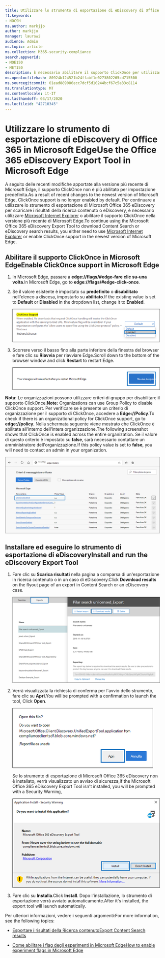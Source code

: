 ```yaml
---
title: Utilizzare lo strumento di esportazione di eDiscovery di Office 365 in Microsoft Edge
f1.keywords:
- NOCSH
ms.author: markjjo
author: markjjo
manager: laurawi
audience: Admin
ms.topic: article
ms.collection: M365-security-compliance
search.appverid:
- MOE150
- MET150
description: È necessario abilitare il supporto ClickOnce per utilizzare la versione più recente di Microsoft Edge per scaricare i risultati della ricerca dalla ricerca di contenuto e eDiscovery nel centro sicurezza e conformità.
ms.openlocfilehash: 80924b124521b24ffabf1e0273802265cd715500
ms.sourcegitcommit: 01ead889086ecc7dcf5d10244bcf67c5a33c8114
ms.translationtype: MT
ms.contentlocale: it-IT
ms.lasthandoff: 03/17/2020
ms.locfileid: "42710345"
---
```

# <a name="use-the-office-365-ediscovery-export-tool-in-microsoft-edge"></a><span data-ttu-id="808f7-103">Utilizzare lo strumento di esportazione di eDiscovery di Office 365 in Microsoft Edge</span><span class="sxs-lookup"><span data-stu-id="808f7-103">Use the Office 365 eDiscovery Export Tool in Microsoft Edge</span></span>

<span data-ttu-id="808f7-104">A seguito delle recenti modifiche apportate alla versione più recente di Microsoft Edge, il supporto ClickOnce non è più abilitato per impostazione predefinita.</span><span class="sxs-lookup"><span data-stu-id="808f7-104">As a result of recent changes to the newest version of Microsoft Edge, ClickOnce support is no longer enabled by default.</span></span> <span data-ttu-id="808f7-105">Per continuare a utilizzare lo strumento di esportazione di Microsoft Office 365 eDiscovery per scaricare i risultati della ricerca contenuto o eDiscovery, è necessario utilizzare [Microsoft Internet Explorer](https://support.microsoft.com/help/17621/internet-explorer-downloads) o abilitare il supporto ClickOnce nella versione più recente di Microsoft Edge.</span><span class="sxs-lookup"><span data-stu-id="808f7-105">To continue using the Microsoft Office 365 eDiscovery Export Tool to download Content Search or eDiscovery search results, you either need to use [Microsoft Internet Explorer](https://support.microsoft.com/help/17621/internet-explorer-downloads) or enable ClickOnce support in the newest version of Microsoft Edge.</span></span>

## <a name="enable-clickonce-support-in-microsoft-edge"></a><span data-ttu-id="808f7-106">Abilitare il supporto ClickOnce in Microsoft Edge</span><span class="sxs-lookup"><span data-stu-id="808f7-106">Enable ClickOnce support in Microsoft Edge</span></span>

1. <span data-ttu-id="808f7-107">In Microsoft Edge, passare a **edge://flags/#edge-fare clic su-una volta**.</span><span class="sxs-lookup"><span data-stu-id="808f7-107">In Microsoft Edge, go to **edge://flags/#edge-click-once**.</span></span>

2. <span data-ttu-id="808f7-108">Se il valore esistente è impostato su **predefinito** o **disabilitato** nell'elenco a discesa, impostarlo su **abilitato**.</span><span class="sxs-lookup"><span data-stu-id="808f7-108">If the existing value is set to **Default** or **Disabled** in the dropdown list, change it to **Enabled**.</span></span>

   ![](../media/ClickOnceimage1.png)

3. <span data-ttu-id="808f7-109">Scorrere verso il basso fino alla parte inferiore della finestra del browser e fare clic su **Riavvia** per riavviare Edge.</span><span class="sxs-lookup"><span data-stu-id="808f7-109">Scroll down to the bottom of the browser window and click **Restart** to restart Edge.</span></span>

   ![](../media/ClickOnceimage2.png)

<span data-ttu-id="808f7-110">**Nota:** Le organizzazioni possono utilizzare criteri di gruppo per disabilitare il supporto ClickOnce.</span><span class="sxs-lookup"><span data-stu-id="808f7-110">**Note:** Organizations can use Group Policy to disable ClickOnce support.</span></span> <span data-ttu-id="808f7-111">Per verificare se è presente un criterio di organizzazione per il supporto di ClickOnce, accedere a **Edge://Policy**.</span><span class="sxs-lookup"><span data-stu-id="808f7-111">To check if there is an organizational policy for ClickOnce support, go to **edge://policy**.</span></span> <span data-ttu-id="808f7-112">Nella schermata seguente viene mostrato che ClickOnce è abilitata all'interno dell'intera organizzazione.</span><span class="sxs-lookup"><span data-stu-id="808f7-112">The following screenshot shows that ClickOnce is enabled across the entire organization.</span></span> <span data-ttu-id="808f7-113">Se il valore di questo criterio è impostato su **false**, sarà necessario contattare un amministratore dell'organizzazione.</span><span class="sxs-lookup"><span data-stu-id="808f7-113">If this policy value is set to **false**, you will need to contact an admin in your organization.</span></span>

![](../media/ClickOnceimage3.png)

## <a name="install-and-run-the-ediscovery-export-tool"></a><span data-ttu-id="808f7-114">Installare ed eseguire lo strumento di esportazione di eDiscovery</span><span class="sxs-lookup"><span data-stu-id="808f7-114">Install and run the eDiscovery Export Tool</span></span>

1. <span data-ttu-id="808f7-115">Fare clic su **Scarica risultati** nella pagina a comparsa di un'esportazione in ricerca contenuto o in un caso di eDiscovery.</span><span class="sxs-lookup"><span data-stu-id="808f7-115">Click **Download results** on the flyout page of an export in Content Search or an eDiscovery case.</span></span>

   ![Fare clic su Scarica risultati nella pagina a comparsa per scaricare i risultati della ricerca](../media/ClickOnceExport1.png)

2. <span data-ttu-id="808f7-117">Verrà visualizzata la richiesta di conferma per l'avvio dello strumento, fare clic su **Apri**.</span><span class="sxs-lookup"><span data-stu-id="808f7-117">You will be prompted with a confirmation to launch the tool, Click **Open**.</span></span>

   ![Fare clic su Apri per avviare lo strumento di esportazione di eDiscovery](../media/ClickOnceimage4.png)

   <span data-ttu-id="808f7-119">Se lo strumento di esportazione di Microsoft Office 365 eDiscovery non è installato, verrà visualizzato un avviso di sicurezza,</span><span class="sxs-lookup"><span data-stu-id="808f7-119">If the Microsoft Office 365 eDiscovery Export Tool isn't installed, you will be prompted with a Security Warning,</span></span> 

   ![Fare clic su Installa per installare lo strumento di esportazione di eDiscovery](../media/ClickOnceimage5.png)

3. <span data-ttu-id="808f7-121">Fare clic su **Installa**.</span><span class="sxs-lookup"><span data-stu-id="808f7-121">Click **Install**.</span></span> <span data-ttu-id="808f7-122">Dopo l'installazione, lo strumento di esportazione verrà avviato automaticamente.</span><span class="sxs-lookup"><span data-stu-id="808f7-122">After it's installed, the export tool will launch automatically.</span></span>

<span data-ttu-id="808f7-123">Per ulteriori informazioni, vedere i seguenti argomenti:</span><span class="sxs-lookup"><span data-stu-id="808f7-123">For more information, see the following topics:</span></span>

- [<span data-ttu-id="808f7-124">Esportare i risultati della Ricerca contenuto</span><span class="sxs-lookup"><span data-stu-id="808f7-124">Export Content Search results</span></span>](export-search-results.md)

- [<span data-ttu-id="808f7-125">Come abilitare i flag degli esperimenti in Microsoft Edge</span><span class="sxs-lookup"><span data-stu-id="808f7-125">How to enable experiment flags in Microsoft Edge</span></span>](https://microsoftedgesupport.microsoft.com/hc/articles/360034075294-How-to-enable-experiment-flags-in-Microsoft-Edge-Insider-channels)
